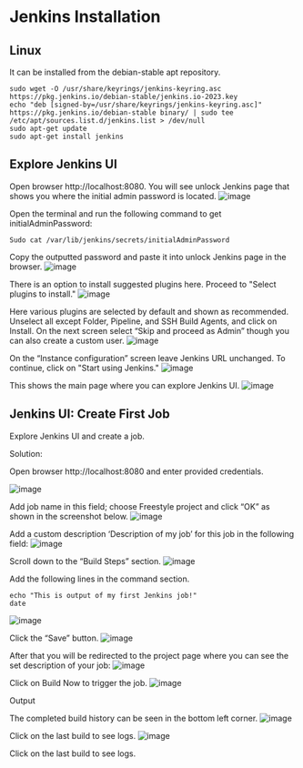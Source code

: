 # Jenkins Installation

## Linux

It can be installed from the debian-stable apt repository.

```
sudo wget -O /usr/share/keyrings/jenkins-keyring.asc https://pkg.jenkins.io/debian-stable/jenkins.io-2023.key
echo "deb [signed-by=/usr/share/keyrings/jenkins-keyring.asc]" https://pkg.jenkins.io/debian-stable binary/ | sudo tee /etc/apt/sources.list.d/jenkins.list > /dev/null
sudo apt-get update
sudo apt-get install jenkins
```

## Explore Jenkins UI

Open browser http://localhost:8080. You will see unlock Jenkins page that shows you where the initial admin password is located.
![image](https://github.com/Ashvini379/DevOps-Challenge/assets/44570192/78f756ab-5a62-4648-ac6d-6c7101a2f93e)


Open the terminal and run the following command to get initialAdminPassword:
```
Sudo cat /var/lib/jenkins/secrets/initialAdminPassword
```

Copy the outputted password and paste it into unlock Jenkins page in the browser.
![image](https://github.com/Ashvini379/DevOps-Challenge/assets/44570192/48f91e70-24fa-4aab-bc76-45b71b4263f0)

There is an option to install suggested plugins here.
Proceed to "Select plugins to install."
![image](https://github.com/Ashvini379/DevOps-Challenge/assets/44570192/1a06e1bd-25b2-4077-9997-778ec4017e23)

Here various plugins are selected by default and shown as recommended.
Unselect all except Folder, Pipeline, and SSH Build Agents, and click on Install.
On the next screen select “Skip and proceed as Admin” though you can also create a custom user.
![image](https://github.com/Ashvini379/DevOps-Challenge/assets/44570192/ce75fedf-673e-4ce9-8150-dbe0aa57a907)

On the “Instance configuration” screen leave Jenkins URL unchanged.
To continue, click on "Start using Jenkins."
![image](https://github.com/Ashvini379/DevOps-Challenge/assets/44570192/a12633c8-942c-44e6-b529-97a199e635f9)


This shows the main page where you can explore Jenkins UI.
![image](https://github.com/Ashvini379/DevOps-Challenge/assets/44570192/2aea6e9a-6923-492a-b236-1c33744d9fa9)


## Jenkins UI: Create First Job

Explore Jenkins UI and create a job.

Solution:

Open browser http://localhost:8080 and enter provided credentials.

![image](https://github.com/Ashvini379/DevOps-Challenge/assets/44570192/3b1b6ef8-8b81-495f-8ca5-f1d80d28bbe1)


Add job name in this field; choose Freestyle project and click “OK” as shown in the screenshot below.
![image](https://github.com/Ashvini379/DevOps-Challenge/assets/44570192/769bd156-cd2f-47ae-bc0a-bb703cb87d23)


Add a custom description ‘Description of my job’ for this job in the following field:
![image](https://github.com/Ashvini379/DevOps-Challenge/assets/44570192/6b3415c1-ce5f-4302-913b-45f044ecc326)


Scroll down to the “Build Steps” section.
![image](https://github.com/Ashvini379/DevOps-Challenge/assets/44570192/903108c0-7f72-435f-8518-1d4e051c55b2)


Add the following lines in the command section.
```
echo "This is output of my first Jenkins job!"
date
```
![image](https://github.com/Ashvini379/DevOps-Challenge/assets/44570192/8148d016-b88c-42fc-9e00-3d4518dcc2f6)

Click the “Save” button.
![image](https://github.com/Ashvini379/DevOps-Challenge/assets/44570192/94c2f462-ce6d-4efd-97a8-351ae8aed7de)

After that you will be redirected to the project page where you can see the set description of your job:
![image](https://github.com/Ashvini379/DevOps-Challenge/assets/44570192/6316b150-62a3-4153-bb9e-519001b1310a)

Click on Build Now to trigger the job.
![image](https://github.com/Ashvini379/DevOps-Challenge/assets/44570192/e7da1d2b-08af-435f-af21-71a85f6e73eb)

Output

The completed build history can be seen in the bottom left corner.
![image](https://github.com/Ashvini379/DevOps-Challenge/assets/44570192/e9f40167-8901-41f9-b147-5de138f79ac1)

Click on the last build to see logs.
![image](https://github.com/Ashvini379/DevOps-Challenge/assets/44570192/4383874c-90ba-4f47-ad63-b457915530b5)


Click on the last build to see logs.
